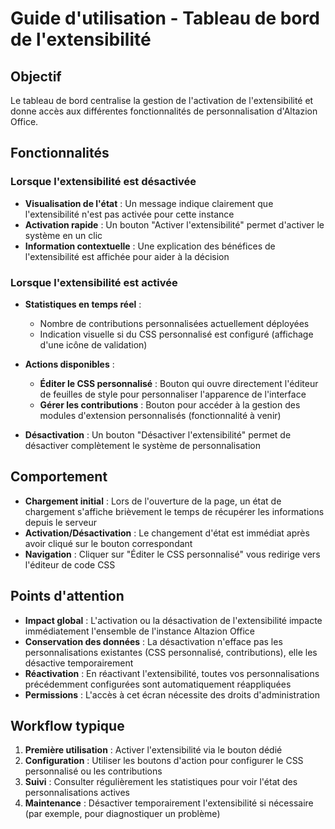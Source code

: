 # Guide d'utilisation - Tableau de bord de l'extensibilité

## Objectif
Le tableau de bord centralise la gestion de l'activation de l'extensibilité et donne accès aux différentes fonctionnalités de personnalisation d'Altazion Office.

## Fonctionnalités

### Lorsque l'extensibilité est désactivée

- **Visualisation de l'état** : Un message indique clairement que l'extensibilité n'est pas activée pour cette instance
- **Activation rapide** : Un bouton "Activer l'extensibilité" permet d'activer le système en un clic
- **Information contextuelle** : Une explication des bénéfices de l'extensibilité est affichée pour aider à la décision

### Lorsque l'extensibilité est activée

- **Statistiques en temps réel** :
  - Nombre de contributions personnalisées actuellement déployées
  - Indication visuelle si du CSS personnalisé est configuré (affichage d'une icône de validation)
  
- **Actions disponibles** :
  - **Éditer le CSS personnalisé** : Bouton qui ouvre directement l'éditeur de feuilles de style pour personnaliser l'apparence de l'interface
  - **Gérer les contributions** : Bouton pour accéder à la gestion des modules d'extension personnalisés (fonctionnalité à venir)
  
- **Désactivation** : Un bouton "Désactiver l'extensibilité" permet de désactiver complètement le système de personnalisation

## Comportement

- **Chargement initial** : Lors de l'ouverture de la page, un état de chargement s'affiche brièvement le temps de récupérer les informations depuis le serveur
- **Activation/Désactivation** : Le changement d'état est immédiat après avoir cliqué sur le bouton correspondant
- **Navigation** : Cliquer sur "Éditer le CSS personnalisé" vous redirige vers l'éditeur de code CSS

## Points d'attention

- **Impact global** : L'activation ou la désactivation de l'extensibilité impacte immédiatement l'ensemble de l'instance Altazion Office
- **Conservation des données** : La désactivation n'efface pas les personnalisations existantes (CSS personnalisé, contributions), elle les désactive temporairement
- **Réactivation** : En réactivant l'extensibilité, toutes vos personnalisations précédemment configurées sont automatiquement réappliquées
- **Permissions** : L'accès à cet écran nécessite des droits d'administration

## Workflow typique

1. **Première utilisation** : Activer l'extensibilité via le bouton dédié
2. **Configuration** : Utiliser les boutons d'action pour configurer le CSS personnalisé ou les contributions
3. **Suivi** : Consulter régulièrement les statistiques pour voir l'état des personnalisations actives
4. **Maintenance** : Désactiver temporairement l'extensibilité si nécessaire (par exemple, pour diagnostiquer un problème)
